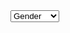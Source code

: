 <style>
  svg {
    font: 10px sans-serif;
    shape-rendering: crispEdges;
  }
  
  .tooltiptext {
  visibility: visible;
  width: 180px;
  background-color: black;
  color: #F6F7F6;
  text-align: center;
  border-radius: 6px;
  padding: 5px 0;
  display:block;

  /* Position the tooltip */
  position: relative;
  top: -25px;
  left: 30px;
  z-index: -5;
  
  /* Style the tooltip */
  font-size: 12px;
  
}

</style>

<select>
  <option value="gender">Gender</option>
  <option value="idpStatus">idpStatus</option>
</select>

<div class="d3content">
</div>

<script>
import d3 from "src/external/d3.v5.js";

var margin = {"left": 50, "right": 10, "top": 50, "bottom": 50}

var width = 800 - margin.left - margin.right,
    height = 700 - margin.bottom - margin.top,
    blockSizeMargin = 5,
    blocksPerRow = 2;
    
let filter = "idpStatus"
    
var dataOrigin = [
  {"name": "Steve", "age": 25, "gender": "m", "idpStatus": "0", "theme": "water"}, 
  {"name": "Steve", "age": 22, "gender": "m", "idpStatus": "0", "theme": "disease"}, 
  {"name": "Steve", "age": 23, "gender": "m", "idpStatus": "0", "theme": "hygiene"}, 
  {"name": "Steve", "age": 25, "gender": "m", "idpStatus": "0", "theme": "hygiene"}, 
  {"name": "Steve", "age": 24, "gender": "m", "idpStatus": "0", "theme": "water"},
  {"name": "Steven", "age": 25, "gender": "f", "idpStatus": "0", "theme": "hygiene"}, 
  {"name": "Steven", "age": 25, "gender": "f", "idpStatus": "0", "theme": "disease"}, 
  {"name": "Steven", "age": 35, "gender": "f", "idpStatus": "0", "theme": "water"}, 
  {"name": "Steven", "age": 45, "gender": "f", "idpStatus": "0", "theme": "water"}, 
  {"name": "Steven", "age": 55, "gender": "f", "idpStatus": "1", "theme": "disease"}, 
  {"name": "Steven", "age": 65, "gender": "f", "idpStatus": "0", "theme": "hygiene"}, 
  {"name": "Steven", "age": 15, "gender": "f", "idpStatus": "0", "theme": "water"}, 
  {"name": "Steven", "age": 25, "gender": "f", "idpStatus": "0", "theme": "disease"}
];


var data = [
  [
  {"name": "Steve", "age": 25, "gender": "m", "idpStatus": "0", "theme": "water"}, 
  {"name": "Steve", "age": 22, "gender": "m", "idpStatus": "0", "theme": "disease"}, 
  {"name": "Steve", "age": 23, "gender": "m", "idpStatus": "0", "theme": "hygiene"}, 
  {"name": "Steve", "age": 25, "gender": "m", "idpStatus": "0", "theme": "hygiene"}, 
  {"name": "Steve", "age": 24, "gender": "m", "idpStatus": "0", "theme": "water"},
  ],
  [
  {"name": "Steven", "age": 25, "gender": "f", "idpStatus": "0", "theme": "hygiene"}, 
  {"name": "Steven", "age": 25, "gender": "f", "idpStatus": "0", "theme": "disease"}, 
  {"name": "Steven", "age": 35, "gender": "f", "idpStatus": "0", "theme": "water"}, 
  {"name": "Steven", "age": 45, "gender": "f", "idpStatus": "0", "theme": "water"}, 
  {"name": "Steven", "age": 55, "gender": "f", "idpStatus": "0", "theme": "disease"}, 
  {"name": "Steven", "age": 65, "gender": "f", "idpStatus": "0", "theme": "hygiene"}, 
  {"name": "Steven", "age": 15, "gender": "f", "idpStatus": "0", "theme": "water"}, 
  {"name": "Steven", "age": 25, "gender": "f", "idpStatus": "0", "theme": "disease"}
  ],
];

let dataThemeKeys = [...new Set(dataOrigin.map(v => v.theme))]
let dataFilterKeys = [...new Set(dataOrigin.map(v => v[filter]))]

let dataMapped = [dataFilterKeys.length]

for (let i = 0; i < dataFilterKeys.length; i++) {
  dataMapped[i] = dataOrigin.filter(item => item[filter] == dataFilterKeys[i])
}

console.log(dataMapped)

var maxLengthData = d3.max(dataMapped, function(d) { return d.length; });
var blockSize = height / maxLengthData * blocksPerRow  - 2 * blockSizeMargin;

var y = d3.scaleLinear()
          .domain([Math.ceil(maxLengthData / blocksPerRow), 0])
          .rangeRound([0, (blockSize + blockSizeMargin) * maxLengthData / blocksPerRow]);
          
var x = d3.scaleBand()
          .domain(dataFilterKeys)
          .range([0, (blockSize + 4*blockSizeMargin) * dataMapped.length * blocksPerRow])
          .padding(0.1);
          
var xInside = d3.scaleLinear()
          .domain([0, blocksPerRow - 1])
          .range([0, x.bandwidth()/2 + blockSizeMargin]);
          
var colour = d3.scaleOrdinal()
              .domain(dataThemeKeys)
              .range(d3.schemeDark2)


var svg = d3.select(lively.query(this,'.d3content'))
  .append("svg")
    .attr("width", width + margin.left + margin.right)
    .attr("height", height + margin.top + margin.bottom)
  .append("g")
    .attr("transform", 
      "translate(" + margin.left + "," + margin.top + ")")
      
var svgColourLegend = d3.select(lively.query(this, '.d3content'))
  .append("svg")
    .attr("id", "legend-svg")

svg.selectAll("g").data(dataMapped)
  .enter()
    .append("g")
    .attr("class", "bar");

svg.append("g")
    .attr("transform", "translate(0," + height + ")")
    .attr("class", "x-axis")
    .call(d3.axisBottom(x));
    
svg.append("g")
    .attr("class", "y-axis")
    .call(d3.axisLeft(y));

svg.selectAll(".bar").selectAll("rect").data(function(d) { return d; })
  .enter()
      .append("rect")
      .attr("width", blockSize)
      .attr("height", blockSize)
      .attr("x", function(d, i) {
        return x(d[filter]) + xInside(i % blocksPerRow);
      })
      .attr("y", function(d, i) {
        if (i % 2 == 0) {
          return y(i / 2 +1);
        } else {
          return y(Math.floor(i / 2) + 1);
        } 
      })
      .style("fill", function(d) {
        return colour(d.theme);
      })
      .style("padding", "1px")
      .on("mouseover", function(d) {
        svg.append("text")
          .attr("x", d3.mouse(this)[0])
          .attr("y", d3.mouse(this)[1])
          .attr("class", d.name + "info")
          .style("fill", "red")
          .style("font-size", "20px")
          .text("name: " + d.name)
      })
      .on("mouseout", function(d) {
        svg.selectAll("." + d.name + "info").remove()
      })


      
// Colour legend
var size = 20
svgColourLegend.selectAll("legend")
  .data(dataThemeKeys)
  .enter()
  .append("rect")
    .attr("x", 10)
    .attr("y", function(d,i) { return 0 + i*(size+5)}) // 100 is where the first dot appears. 25 is the distance between dots
    .attr("width", size)
    .attr("height", size)
    .style("fill", function(d) { console.log(d); return colour(d)})

// Add one dot in the legend for each name.
svgColourLegend.selectAll("legend")
  .data(dataThemeKeys)
  .enter()
  .append("text")
    .attr("x", 10 + size*1.2)
    .attr("y", function(d,i){ return 0 + i*(size+5) + (size/2)}) // 100 is where the first dot appears. 25 is the distance between dots
    .style("fill", function(d) { return colour(d)})
    .text(function(d){ return d })
    .attr("text-anchor", "left")
    .style("alignment-baseline", "middle")

</script>